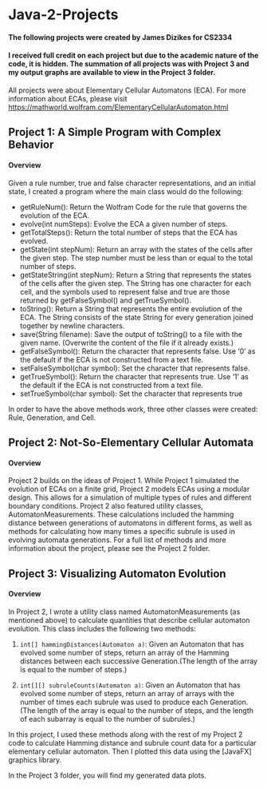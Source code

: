 # Java-2-Projects 
#### The following projects were created by James Dizikes for CS2334
#### I received full credit on each project but due to the academic nature of the code, it is hidden. The summation of all projects was with Project 3 and my output graphs are available to view in the Project 3 folder.

All projects were about Elementary Cellular Automatons (ECA). For more information about ECAs, please visit https://mathworld.wolfram.com/ElementaryCellularAutomaton.html

## Project 1: A Simple Program with Complex Behavior
#### Overview
Given a rule number, true and false character representations, and an initial state, I created a program where the main class would do the following:
* getRuleNum(): Return the Wolfram Code for the rule that governs the evolution of the ECA.
* evolve(int numSteps): Evolve the ECA a given number of steps.
* getTotalSteps(): Return the total number of steps that the ECA has evolved. 
* getState(int stepNum): Return an array with the states of the cells after the given step. The step number
must be less than or equal to the total number of steps.
* getStateString(int stepNum): Return a String that represents the states of the cells after the given step.
The String has one character for each cell, and the symbols used to represent false and true are those
returned by getFalseSymbol() and getTrueSymbol().
* toString(): Return a String that represents the entire evolution of the ECA. The String consists of the
state String for every generation joined together by newline characters.
* save(String filename): Save the output of toString() to a file with the given name. (Overwrite the content
of the file if it already exists.)
* getFalseSymbol(): Return the character that represents false. Use ‘0’ as the default if the ECA is not
constructed from a text file.
* setFalseSymbol(char symbol): Set the character that represents false.
* getTrueSymbol(): Return the character that represents true. Use ‘1’ as the default if the ECA is not
constructed from a text file.
* setTrueSymbol(char symbol): Set the character that represents true

In order to have the above methods work, three other classes were created: Rule, Generation, and Cell.



## Project 2: Not-So-Elementary Cellular Automata
#### Overview
Project 2 builds on the ideas of Project 1. While Project 1 simulated the evolution of ECAs on a finite grid, Project 2 models ECAs using a modular design. This allows for a simulation of multiple types of rules and different boundary conditions. Project 2 also featured utility classes, AutomatonMeasurements. These calculations included the hamming distance between generations of automatons in different forms, as well as methods for calculating how many times a specific subrule is used in evolving automata generations.
For a full list of methods and more information about the project, please see the Project 2 folder.



## Project 3: Visualizing Automaton Evolution
#### Overview

In Project 2, I wrote a utility class named AutomatonMeasurements (as mentioned above) to calculate quantities that describe cellular automaton evolution.
This class includes the following two methods:

1. `int[] hammingDistances(Automaton a)`: Given an Automaton that has evolved some number of steps, return an array of the Hamming distances between each successive Generation.(The length of the array is equal to the number of steps.)

2. `int[][] subruleCounts(Automaton a)`: Given an Automaton that has evolved some number of steps, return an array of arrays with the number of times each subrule was used to produce each Generation. 
(The length of the array is equal to the number of steps, and the length of each subarray is equal to the number of subrules.)

In this project, I used these methods along with the rest of my Project 2 code to calculate Hamming distance and subrule count data for a particular elementary cellular automaton.
Then I plotted this data using the [JavaFX] graphics library.

In the Project 3 folder, you will find my generated data plots.
